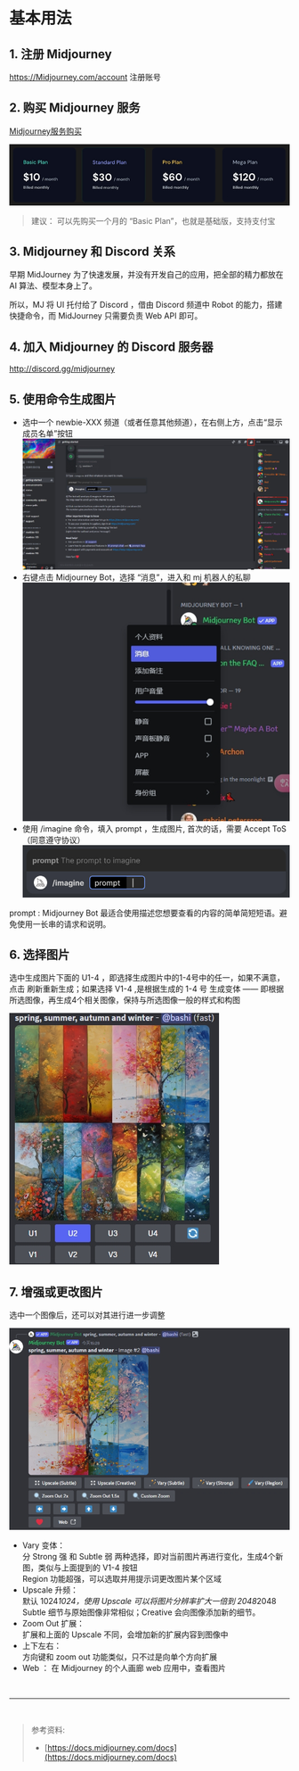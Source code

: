 # 基本用法

## 1. 注册 Midjourney

https://Midjourney.com/account 注册账号

## 2. 购买 Midjourney 服务

[Midjourney服务购买](https://docs.midjourney.com/plans)

![](../../imgs/mj_1.png)

> 建议：
> 可以先购买一个月的 “Basic Plan”，也就是基础版，支持支付宝

## 3. Midjourney 和 Discord 关系

早期 MidJourney 为了快速发展，并没有开发自己的应用，把全部的精力都放在 AI 算法、模型本身上了。

所以，MJ 将 UI 托付给了 Discord ，借由 Discord 频道中 Robot 的能力，搭建快捷命令，而 MidJourney 只需要负责 Web API 即可。 

## 4. 加入 Midjourney 的 Discord 服务器

 http://discord.gg/midjourney 

## 5. 使用命令生成图片

* 选中一个 newbie-XXX 频道（或者任意其他频道），在右侧上方，点击“显示成员名单”按钮
  ![](../../imgs/mj_2.png)
* 右键点击 Midjourney Bot，选择 “消息”，进入和 mj 机器人的私聊
  ![](../../imgs/mj_3.png)
* 使用 /imagine 命令，填入 prompt ，生成图片, 首次的话，需要 Accept ToS（同意遵守协议）
  ![](../../imgs/MJ_ImagineGif.gif)

prompt : Midjourney Bot 最适合使用描述您想要查看的内容的简单简短短语。避免使用一长串的请求和说明。

## 6. 选择图片

  选中生成图片下面的 U1-4 ，即选择生成图片中的1-4号中的任一，如果不满意，点击 刷新重新生成；如果选择 V1-4 ,是根据生成的 1-4 号 生成变体 —— 即根据所选图像，再生成4个相关图像，保持与所选图像一般的样式和构图

  ![](../../imgs/mj_4.png)

## 7. 增强或更改图片

  选中一个图像后，还可以对其进行进一步调整

  ![](../../imgs/mj_5.png)
* Vary 变体：  
   分 Strong 强 和 Subtle 弱 两种选择，即对当前图片再进行变化，生成4个新图，类似与上面提到的 V1-4 按钮  
   Region 功能超强，可以选取并用提示词更改图片某个区域
* Upscale 升频：  
  默认 1024*1024，使用 Upscale 可以将图片分辨率扩大一倍到 2048*2048  
  Subtle 细节与原始图像非常相似；Creative 会向图像添加新的细节。
* Zoom Out 扩展：  
  扩展和上面的 Upscale 不同，会增加新的扩展内容到图像中
* 上下左右：  
  方向键和 zoom out 功能类似，只不过是向单个方向扩展
* Web ：
  在 Midjourney 的个人画廊 web 应用中，查看图片

<br>
<hr>
<br>

> 参考资料: 
>
> * [https://docs.midjourney.com/docs](https://docs.midjourney.com/docs)
